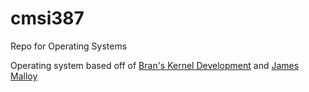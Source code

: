# cmsi387
Repo for Operating Systems

Operating system based off of [Bran's Kernel Development](http://www.osdever.net/bkerndev/Docs/gettingstarted.htm) and [James Malloy](http://www.jamesmolloy.co.uk/tutorial_html/1.-Environment%20setup.html)
